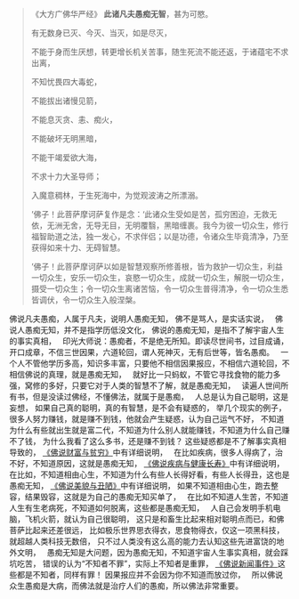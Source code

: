 > 《大方广佛华严经》
> **此诸凡夫愚痴无智**，甚为可愍。
> 
> 有无数身已灭、今灭、当灭，如是尽灭，
> 
> 不能于身而生厌想，转更增长机关苦事，随生死流不能还返，于诸蕴宅不求出离，
> 
> 不知忧畏四大毒蛇，
> 
> 不能拔出诸慢见箭，
> 
> 不能息灭贪、恚、痴火，
> 
> 不能破坏无明黑暗，
> 
> 不能干竭爱欲大海，
> 
> 不求十力大圣导师；
> 
> 入魔意稠林，于生死海中，为觉观波涛之所漂溺。
> 
> ’佛子！此菩萨摩诃萨复作是念：‘此诸众生受如是苦，孤穷困迫，无救无依，无洲无舍，无导无目，无明覆翳，黑暗缠裹。我今为彼一切众生，修行福智助道之法，独一发心，不求伴侣；以是功德，令诸众生毕竟清净，乃至获得如来十力、无碍智慧。
> 
> ’佛子！此菩萨摩诃萨以如是智慧观察所修善根，皆为救护一切众生，利益一切众生，安乐一切众生，哀愍一切众生，成就一切众生，解脱一切众生，摄受一切众生；令一切众生离诸苦恼，令一切众生普得清净，令一切众生悉皆调伏，令一切众生入般涅槃。

佛说凡夫愚痴，人属于凡夫，说明人愚痴无知，
佛不是骂人，是实话实说，
&nbsp;
佛说人愚痴无知，并不是指学历低没文化，
佛说的愚痴无知，是指不了解宇宙人生的事实真相，
&nbsp;
印光大师说：愚痴者，不是绝无所知。即读尽世间书，过目成诵，开口成章，不信三世因果，六道轮回，谓人死神灭，无有后世等，皆名愚痴。
&nbsp;
一个人不管他学历多高，知识多丰富，只要他不相信因果报应，不相信六道轮回，不相信佛说的真理，就是愚痴无知，
&nbsp;
就好比一只蚂蚁，不管它寻找食物的能力多强，窝修的多好，只要它对于人类的智慧不了解，就是愚痴无知，
&nbsp;
读遍人世间所有书，但是没读过佛经，不懂佛法，就属于是愚痴，
&nbsp;
人总是认为自己聪明，这是妄想，
如果自己真的聪明，真的有智慧，是不会有疑惑的，
举几个现实的例子，很多人努力赚钱，就是赚不到钱，他就会产生疑惑，认为自己运气不好，
不知道为什么有些就出生就是富二代，不知道为什么别人就能赚钱，不知道为什么自己赚不了钱，
为什么我看了这么多书，还是赚不到钱？
这些疑惑都是不了解事实真相导致的，
[《佛说财富与贫穷》](https://www.kancloud.cn/luojiangtao/foshuocaifu)中有详细说明，
&nbsp;
在比如疾病，很多人得病了，治不好，不知道原因，这就是愚痴无知，
[《佛说疾病与健康长寿》](https://www.kancloud.cn/luojiangtao/foshuojiankang)中有详细说明，
&nbsp;
在比如，不知道相由心生，不知道为什么有些人长得好看，有些人长得丑，这也是愚痴无知，
[《佛说美貌与丑陋》](https://www.kancloud.cn/luojiangtao/foshuomeimao)中有详细说明，
如果不知道相由心生，跑去整容，结果毁容，这就是为自己的愚痴无知买单了，
&nbsp;
在比如不知道人生苦，不知道人生有生老病死，不知道如何脱离，这些都是愚痴无知，
&nbsp;
人自己会发明手机电脑，飞机火箭，就认为自己很聪明，
这只是和畜生比起来相对聪明点而已，和佛菩萨比起来还差很远，
比如极乐世界思衣得衣，思食物得衣，仅这一项黑科技，就超越人类科技无数倍，
只不过人类没有这么高的能力去认知这些先进富饶的地外文明，
&nbsp;
愚痴无知是大问题，因为愚痴无知，不知道宇宙人生事实真相，就会踩坑吃苦，
错误的认为“不知者不罪”，实际上不知者是重罪，
[《佛说新闻事件》](https://www.kancloud.cn/luojiangtao/foshuoxinwen)这些都是不知者，同样有罪！
因果报应并不会因为你不知道而放过你，
&nbsp;
所以佛说众生愚痴是大病，而佛法就是治疗人们的愚痴，所以佛法非常重要。